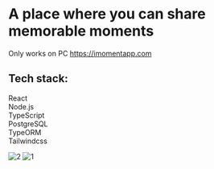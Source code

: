 # A place where you can share memorable moments
Only works on PC https://imomentapp.com


## Tech stack:
React\
Node.js\
TypeScript\
PostgreSQL\
TypeORM\
Tailwindcss


![2](https://user-images.githubusercontent.com/13925700/101929232-33819780-3b9c-11eb-94a6-cab9d8085f29.PNG)
![1](https://user-images.githubusercontent.com/13925700/101929251-38464b80-3b9c-11eb-8d29-d2737be95aea.PNG)

